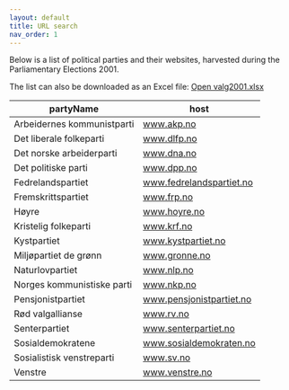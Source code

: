 ```yaml
---
layout: default
title: URL search
nav_order: 1
---
```


Below is a list of political parties and their websites, harvested during the Parliamentary Elections 2001.

The list can also be downloaded as an Excel file: [Open valg2001.xlsx](valg2001.xlsx)

| partyName    | host   |
| ------------ | ------ |
| Arbeidernes kommunistparti | www.akp.no |
| Det liberale folkeparti | www.dlfp.no |
| Det norske arbeiderparti | www.dna.no |
| Det politiske parti | www.dpp.no |
| Fedrelandspartiet | www.fedrelandspartiet.no |
| Fremskrittspartiet | www.frp.no |
| Høyre | www.hoyre.no |
| Kristelig folkeparti | www.krf.no |
| Kystpartiet | www.kystpartiet.no |
| Miljøpartiet de grønn | www.gronne.no |
| Naturlovpartiet | www.nlp.no |
| Norges kommunistiske parti | www.nkp.no |
| Pensjonistpartiet | www.pensjonistpartiet.no |
| Rød valgallianse | www.rv.no |
| Senterpartiet | www.senterpartiet.no |
| Sosialdemokratene | www.sosialdemokraten.no |
| Sosialistisk venstreparti | www.sv.no |
| Venstre | www.venstre.no |